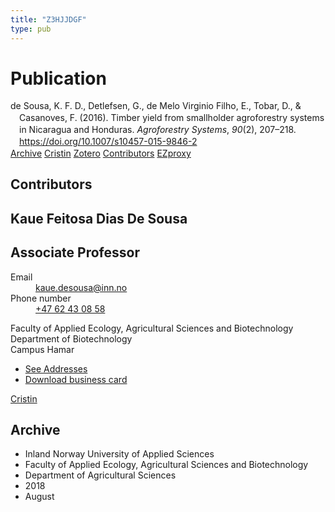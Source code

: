 ```yaml
---
title: "Z3HJJDGF"
type: pub
---
```

<h1>Publication</h1>
<article id="csl-bib-container-Z3HJJDGF" class="csl-bib-container">
  <div class="csl-bib-body" style="line-height: 1.35; padding-left: 1em; text-indent:-1em;">
  <div class="csl-entry">de Sousa, K. F. D., Detlefsen, G., de Melo Virginio Filho, E., Tobar, D., &amp; Casanoves, F. (2016). Timber yield from smallholder agroforestry systems in Nicaragua and Honduras. <i>Agroforestry Systems</i>, <i>90</i>(2), 207&#x2013;218. <a href="https://doi.org/10.1007/s10457-015-9846-2">https://doi.org/10.1007/s10457-015-9846-2</a></div>
</div>
  <div class="csl-bib-buttons">
    <a href="#taxonomy-article-Z3HJJDGF" class="csl-bib-button">Archive</a>
    <a href alt="Cristin URL" class="csl-bib-button">Cristin</a>
    <a href alt="Zotero URL" class="csl-bib-button">Zotero</a>
    <a href="#contributors-article-Z3HJJDGF" class="csl-bib-button">Contributors</a>
    <a href="http://ezproxy.inn.no/login?url=https://doi.org/10.1007/s10457-015-9846-2" class="csl-bib-button">EZproxy</a>
  </div>
  <div id="csl-bib-meta-container-Z3HJJDGF"></div>
</article>
<div id="csl-bib-meta-Z3HJJDGF" class="csl-bib-meta">
  <article id="contributors-article-Z3HJJDGF" class="contributors-article">
    <h1>Contributors</h1>
    <div class="personas">
<div class="vrtx-hinn-person-card">
<div class="photo">
<i class="lar la-user-circle missing-person"></i>
</div>
<div class="info">
<hgroup><h1>Kaue Feitosa Dias De Sousa</h1>
<h2>Associate Professor</h2>
</hgroup><dl>
<dt>Email</dt>
<dd>
<a href="mailto:kaue.desousa@inn.no">kaue.desousa@inn.no</a>
</dd>
<dt>Phone number</dt>
<dd><a href="tel:+4762430858">
+47 62 43 08 58
</a></dd>
</dl>
<p>
Faculty of Applied Ecology, Agricultural Sciences and Biotechnology<br>
Department of Biotechnology<br>
Campus Hamar
</p>
<ul class="vrtx-hinn-links">
<li><a href="https://www.inn.no/english/find-an-employee/kaue-desousa.html#vrtx-hinn-addresses">See Addresses</a></li>
<li><a href="https://www.inn.no/english/find-an-employee/kaue-desousa.html?vrtx=vcf">Download business card</a></li>
</ul>
</div>
</div>
<a href="https://app.cristin.no/persons/show.jsf?id=994113" alt="Cristin URL" class="personas-cristin">Cristin</a>
</div>
  </article>
  <article id="taxonomy-article-Z3HJJDGF" class="taxonomy-article">
    <h1>Archive</h1>
    <ul>
      <li>Inland Norway University of Applied Sciences</li>
      <li>Faculty of Applied Ecology, Agricultural Sciences and Biotechnology</li>
      <li>Department of Agricultural Sciences</li>
      <li>2018</li>
      <li>August</li>
    </ul>
  </article>
</div>
